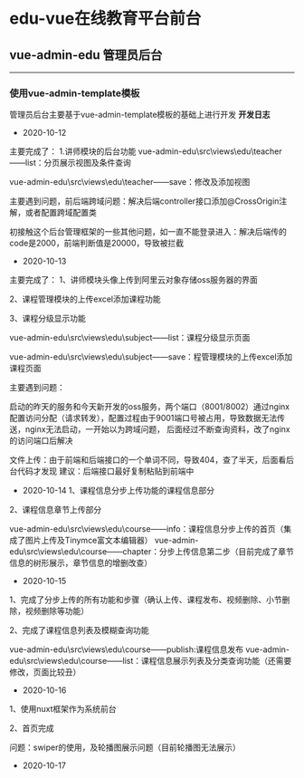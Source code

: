 # edu-vue在线教育平台前台
## vue-admin-edu 管理员后台
--------------------

### 使用vue-admin-template模板
管理员后台主要基于vue-admin-template模板的基础上进行开发
**开发日志**
- 2020-10-12

主要完成了：
1.讲师模块的后台功能
vue-admin-edu\src\views\edu\teacher——list：分页展示视图及条件查询

vue-admin-edu\src\views\edu\teacher——save：修改及添加视图

主要遇到问题，前后端跨域问题：解决后端controller接口添加@CrossOrigin注解，或者配置跨域配置类

初接触这个后台管理框架的一些其他问题，如一直不能登录进入：解决后端传的code是2000，前端判断值是20000，导致被拦截

- 2020-10-13

主要完成了：
1、讲师模块头像上传到阿里云对象存储oss服务器的界面

2、课程管理模块的上传excel添加课程功能

3、课程分级显示功能

vue-admin-edu\src\views\edu\subject——list：课程分级显示页面

vue-admin-edu\src\views\edu\subject——save：程管理模块的上传excel添加课程页面

主要遇到问题：

启动的昨天的服务和今天新开发的oss服务，两个端口（8001/8002）通过nginx配置访问分配（请求转发），配置过程由于9001端口号被占用，导致数据无法传送，nginx无法启动，一开始以为跨域问题，
后面经过不断查询资料，改了nginx的访问端口后解决

文件上传：由于前端和后端接口的一个单词不同，导致404，查了半天，后面看后台代码才发现
建议：后端接口最好复制粘贴到前端中


- 2020-10-14
1、课程信息分步上传功能的课程信息部分

2、课程信息章节上传部分

vue-admin-edu\src\views\edu\course——info：课程信息分步上传的首页（集成了图片上传及Tinymce富文本编辑器）
vue-admin-edu\src\views\edu\course——chapter：分步上传信息第二步（目前完成了章节信息的树形展示，章节信息的增删改查）

- 2020-10-15

1、完成了分步上传的所有功能和步骤（确认上传、课程发布、视频删除、小节删除，视频删除等功能）

2、完成了课程信息列表及模糊查询功能

vue-admin-edu\src\views\edu\course——publish:课程信息发布
vue-admin-edu\src\views\edu\course——list：课程信息展示列表及分类查询功能（还需要修改，页面比较丑）

- 2020-10-16

1、使用nuxt框架作为系统前台

2、首页完成

问题：swiper的使用，及轮播图展示问题（目前轮播图无法展示）

- 2020-10-17